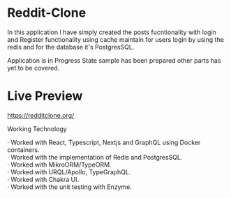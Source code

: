 # Reddit-Clone

In this application I have simply created the posts fucntionality  with login and Register functionality using cache maintain for users login by using the redis and for the database it's PostgresSQL.

Application is in Progress State  sample has been prepared  other parts has yet to be covered.

# Live Preview

https://redditclone.org/


Working Technology

·	Worked with React, Typescript, Nextjs and GraphQL using Docker containers.  
·	Worked with the implementation of Redis and PostgresSQL.  
·	Worked with MikroORM/TypeORM.  
·	Worked with URQL/Apollo, TypeGraphQL.  
·	Worked with Chakra UI.  
·	Worked with the unit testing with Enzyme.  


